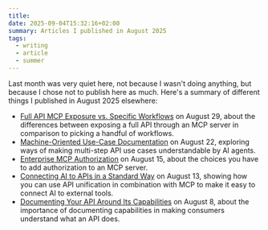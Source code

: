 ```yaml
---
title: 
date: 2025-09-04T15:32:16+02:00
summary: Articles I published in August 2025
tags:
  - writing
  - article
  - summer
---
```

Last month was very quiet here, not because I wasn't doing anything, but because I chose not to publish here as much. Here's a summary of different things I published in August 2025 elsewhere:

- [Full API MCP Exposure vs. Specific Workflows](https://apichangelog.substack.com/p/full-api-mcp-exposure-vs-specific-workflows) on August 29, about the differences between exposing a full API through an MCP server in comparison to picking a handful of workflows.
- [Machine-Oriented Use-Case Documentation](https://apichangelog.substack.com/p/machine-oriented-use-case-documentation) on August 22, exploring ways of making multi-step API use cases understandable by AI agents.
- [Enterprise MCP Authorization](https://apichangelog.substack.com/p/enterprise-mcp-authorization) on August 15, about the choices you have to add authorization to an MCP server.
- [Connecting AI to APIs in a Standard Way](https://apichangelog.substack.com/p/connecting-ai-to-apis-in-a-standard-way) on August 13, showing how you can use API unification in combination with MCP to make it easy to connect AI to external tools.
- [Documenting Your API Around Its Capabilities](https://apichangelog.substack.com/p/documenting-your-api-around-its-capabilities) on August 8, about the importance of documenting capabilities in making consumers understand what an API does.